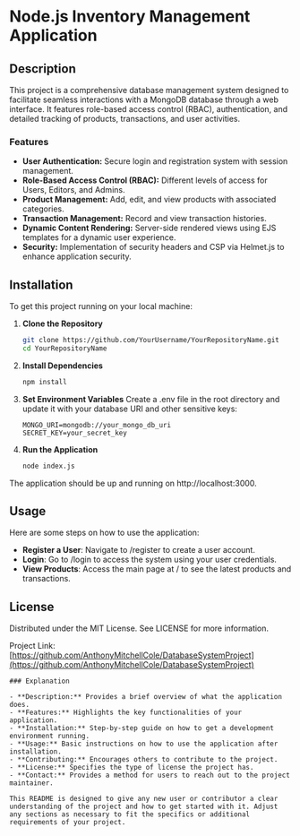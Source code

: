 # Node.js Inventory Management Application

## Description

This project is a comprehensive database management system designed to facilitate seamless interactions with a MongoDB database through a web interface. It features role-based access control (RBAC), authentication, and detailed tracking of products, transactions, and user activities.

### Features

- **User Authentication:** Secure login and registration system with session management.
- **Role-Based Access Control (RBAC):** Different levels of access for Users, Editors, and Admins.
- **Product Management:** Add, edit, and view products with associated categories.
- **Transaction Management:** Record and view transaction histories.
- **Dynamic Content Rendering:** Server-side rendered views using EJS templates for a dynamic user experience.
- **Security:** Implementation of security headers and CSP via Helmet.js to enhance application security.

## Installation

To get this project running on your local machine:

1. **Clone the Repository**

   ```bash
   git clone https://github.com/YourUsername/YourRepositoryName.git
   cd YourRepositoryName
   
2. **Install Dependencies**
   ```bash
   npm install
   
3. **Set Environment Variables**
   Create a .env file in the root directory and update it with your database URI and other sensitive keys:
   ```plaintext
   MONGO_URI=mongodb://your_mongo_db_uri
   SECRET_KEY=your_secret_key
   
4. **Run the Application**
   ```bash
   node index.js
The application should be up and running on http://localhost:3000.

## Usage
Here are some steps on how to use the application:

- **Register a User**: Navigate to /register to create a user account.
- **Login**: Go to /login to access the system using your user credentials.
- **View Products**: Access the main page at / to see the latest products and transactions.

## License
Distributed under the MIT License. See LICENSE for more information.

Project Link: [https://github.com/AnthonyMitchellCole/DatabaseSystemProject](https://github.com/AnthonyMitchellCole/DatabaseSystemProject)

```vbnet
### Explanation

- **Description:** Provides a brief overview of what the application does.
- **Features:** Highlights the key functionalities of your application.
- **Installation:** Step-by-step guide on how to get a development environment running.
- **Usage:** Basic instructions on how to use the application after installation.
- **Contributing:** Encourages others to contribute to the project.
- **License:** Specifies the type of license the project has.
- **Contact:** Provides a method for users to reach out to the project maintainer.

This README is designed to give any new user or contributor a clear understanding of the project and how to get started with it. Adjust any sections as necessary to fit the specifics or additional requirements of your project.
